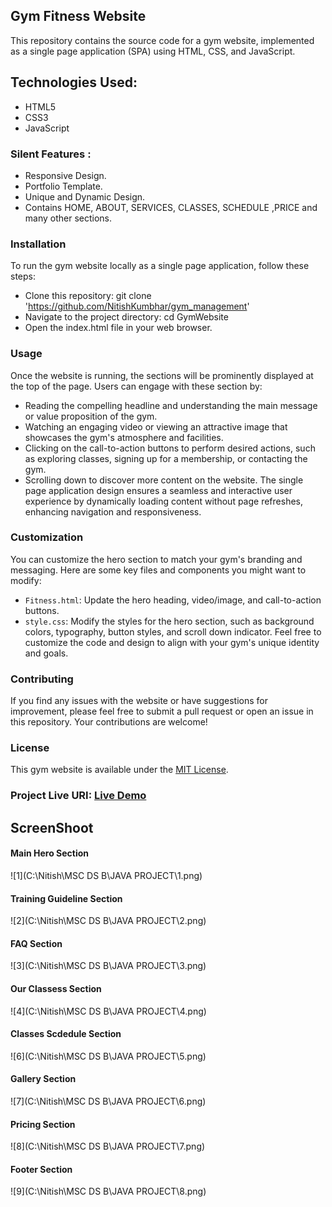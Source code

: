 ## Gym Fitness Website

This repository contains the source code for a gym website, implemented as a single page application (SPA) using HTML, CSS, and JavaScript.

## Technologies Used:

* HTML5
* CSS3
* JavaScript

### Silent Features :

* Responsive Design.
* Portfolio Template.
* Unique and Dynamic Design.
* Contains HOME, ABOUT, SERVICES, CLASSES, SCHEDULE ,PRICE and many other sections.

### Installation
To run the gym website locally as a single page application, follow these steps:
- Clone this repository: git clone 'https://github.com/NitishKumbhar/gym_management'
- Navigate to the project directory: cd GymWebsite
- Open the index.html file in your web browser.

### Usage
Once the website is running, the  sections will be prominently displayed at the top of the page. Users can engage with these section by:
- Reading the compelling headline and understanding the main message or value proposition of the gym.
- Watching an engaging video or viewing an attractive image that showcases the gym's atmosphere and facilities.
- Clicking on the call-to-action buttons to perform desired actions, such as exploring classes, signing up for a membership, or contacting the gym.
- Scrolling down to discover more content on the website.
The single page application design ensures a seamless and interactive user experience by dynamically loading content without page refreshes, enhancing navigation and responsiveness.

### Customization

You can customize the hero section to match your gym's branding and messaging. Here are some key files and components you might want to modify:

- `Fitness.html`: Update the hero heading, video/image, and call-to-action buttons.
-  `style.css`: Modify the styles for the hero section, such as background colors, typography, button styles, and scroll down indicator.
Feel free to customize the code and design to align with your gym's unique identity and goals.

### Contributing

If you find any issues with the website or have suggestions for improvement, please feel free to submit a pull request or open an issue in this repository. Your contributions are welcome!

### License

This gym website is available under the [MIT License](https://github.com/NitishKumbhar/gym_management/blob/main/Fitness.html).

### Project Live URI:  [Live Demo](https://github.com/NitishKumbhar/gym_management)

## ScreenShoot

#### Main Hero Section

![1](C:\Nitish\MSC DS B\JAVA PROJECT\1.png)

#### Training Guideline Section

![2](C:\Nitish\MSC DS B\JAVA PROJECT\2.png)

#### FAQ Section

![3](C:\Nitish\MSC DS B\JAVA PROJECT\3.png)

#### Our Classess Section

![4](C:\Nitish\MSC DS B\JAVA PROJECT\4.png)

####  Classes Scdedule Section

![6](C:\Nitish\MSC DS B\JAVA PROJECT\5.png)

#### Gallery Section

![7](C:\Nitish\MSC DS B\JAVA PROJECT\6.png)

#### Pricing Section

![8](C:\Nitish\MSC DS B\JAVA PROJECT\7.png)

#### Footer Section

![9](C:\Nitish\MSC DS B\JAVA PROJECT\8.png)

